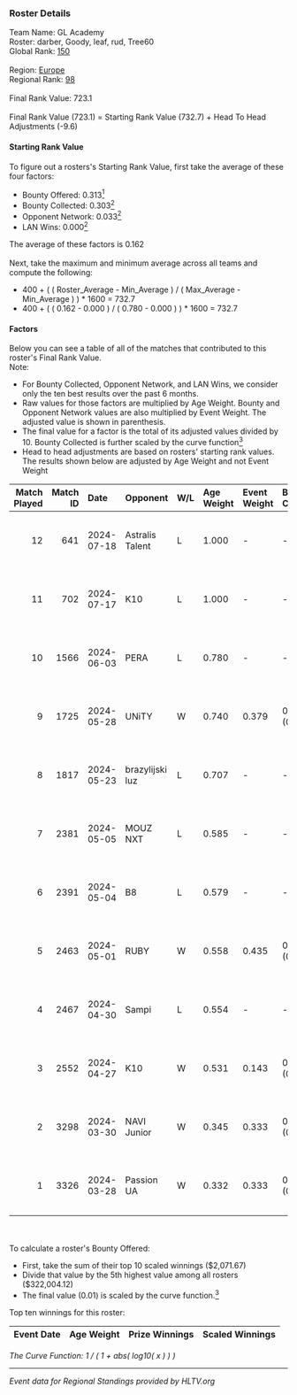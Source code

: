 ### Roster Details<br />
Team Name: GL Academy<br />
Roster: darber, Goody, leaf, rud, Tree60<br />
Global Rank: [150](../standings_global.md)<br />
<br />
Region: [Europe]( ../standings_europe.md)<br />
Regional Rank: [98]( ../standings_europe.md)<br />
<br />
Final Rank Value:  723.1<br />
<br />
Final Rank Value (723.1) = Starting Rank Value (732.7) + Head To Head Adjustments (-9.6)<br />

#### Starting Rank Value<br />
To figure out a rosters's Starting Rank Value, first take the average of these four factors:<br />
- Bounty Offered: 0.313[<sup>1</sup>](#table2)
- Bounty Collected: 0.303[<sup>2</sup>](#table1)
- Opponent Network: 0.033[<sup>2</sup>](#table1)
- LAN Wins: 0.000[<sup>2</sup>](#table1)

The average of these factors is 0.162<br />
<br />
Next, take the maximum and minimum average across all teams and compute the following:<br />
- 400 + ( ( Roster_Average - Min_Average ) / ( Max_Average - Min_Average ) ) * 1600 = 732.7
- 400 + ( ( 0.162 - 0.000 ) / ( 0.780 - 0.000 ) ) * 1600 = 732.7


#### Factors<br />
Below you can see a table of all of the matches that contributed to this roster's Final Rank Value.<br />
Note:<br />

- For Bounty Collected, Opponent Network, and LAN Wins, we consider only the ten best results over the past 6 months.
- Raw values for those factors are multiplied by Age Weight. Bounty and Opponent Network values are also multiplied by Event Weight. The adjusted value is shown in parenthesis.
- The final value for a factor is the total of its adjusted values divided by 10. Bounty Collected is further scaled by the curve function[<sup>3</sup>](#curveFunction)
- Head to head adjustments are based on rosters' starting rank values. The results shown below are adjusted by Age Weight and not Event Weight
<span id="table1"></span><br />


| Match Played | Match ID | Date       | Opponent        | W/L | Age Weight | Event Weight | Bounty Collected | Opponent Network | LAN Wins  | H2H Adj. | Roster                           |
| -: | -: | :- | :- | :- | :- | :- | :- | :- | :- | -: | :- |
|           12 |      641 | 2024-07-18 | Astralis Talent | L   | 1.000      | -            | -                | -                | -         |   -16.33 | darber, Goody, leaf, rud, Tree60 |
|           11 |      702 | 2024-07-17 | K10             | L   | 1.000      | -            | -                | -                | -         |   -17.54 | darber, Goody, leaf, rud, Tree60 |
|           10 |     1566 | 2024-06-03 | PERA            | L   | 0.780      | -            | -                | -                | -         |    -6.43 | darber, Goody, leaf, rud, Tree60 |
|            9 |     1725 | 2024-05-28 | UNiTY           | W   | 0.740      | 0.379        | 0.025 (0.007)    | 0.300 (0.084)    | 0 (0.000) |    17.21 | darber, Goody, leaf, rud, Tree60 |
|            8 |     1817 | 2024-05-23 | brazylijski luz | L   | 0.707      | -            | -                | -                | -         |    -8.67 | darber, Goody, leaf, rud, Tree60 |
|            7 |     2381 | 2024-05-05 | MOUZ NXT        | L   | 0.585      | -            | -                | -                | -         |    -3.33 | darber, Goody, leaf, rud, shadiy |
|            6 |     2391 | 2024-05-04 | B8              | L   | 0.579      | -            | -                | -                | -         |    -3.09 | darber, Goody, leaf, rud, shadiy |
|            5 |     2463 | 2024-05-01 | RUBY            | W   | 0.558      | 0.435        | 0.095 (0.023)    | 0.492 (0.119)    | 0 (0.000) |    12.73 | darber, Goody, leaf, rud, shadiy |
|            4 |     2467 | 2024-04-30 | Sampi           | L   | 0.554      | -            | -                | -                | -         |    -4.96 | darber, Goody, leaf, rud, sSen   |
|            3 |     2552 | 2024-04-27 | K10             | W   | 0.531      | 0.143        | 0.008 (0.001)    | 0.132 (0.010)    | 0 (0.000) |     6.94 | darber, Goody, leaf, rud, sSen   |
|            2 |     3298 | 2024-03-30 | NAVI Junior     | W   | 0.345      | 0.333        | 0.003 (0.000)    | 0.029 (0.003)    | 0 (0.000) |     4.84 | darber, Goody, leaf, nestee, rud |
|            1 |     3326 | 2024-03-28 | Passion UA      | W   | 0.332      | 0.333        | 0.173 (0.019)    | 1.000 (0.111)    | 0 (0.000) |     9.06 | darber, Goody, leaf, nestee, rud |

<br />
<span id="table2"></span><br />
To calculate a roster's Bounty Offered:<br />

- First, take the sum of their top 10 scaled winnings ($2,071.67)
- Divide that value by the 5th highest value among all rosters ($322,004.12)
- The final value (0.01) is scaled by the curve function.[<sup>3</sup>](#curveFunction)

Top ten winnings for this roster:<br />

| Event Date | Age Weight | Prize Winnings | Scaled Winnings |
| :- | -: | :- | :- |


<span id="curveFunction"></span>_The Curve Function: 1 / ( 1 + abs( log10( x ) ) )_<br />

---
_Event data for Regional Standings provided by HLTV.org_<br />
